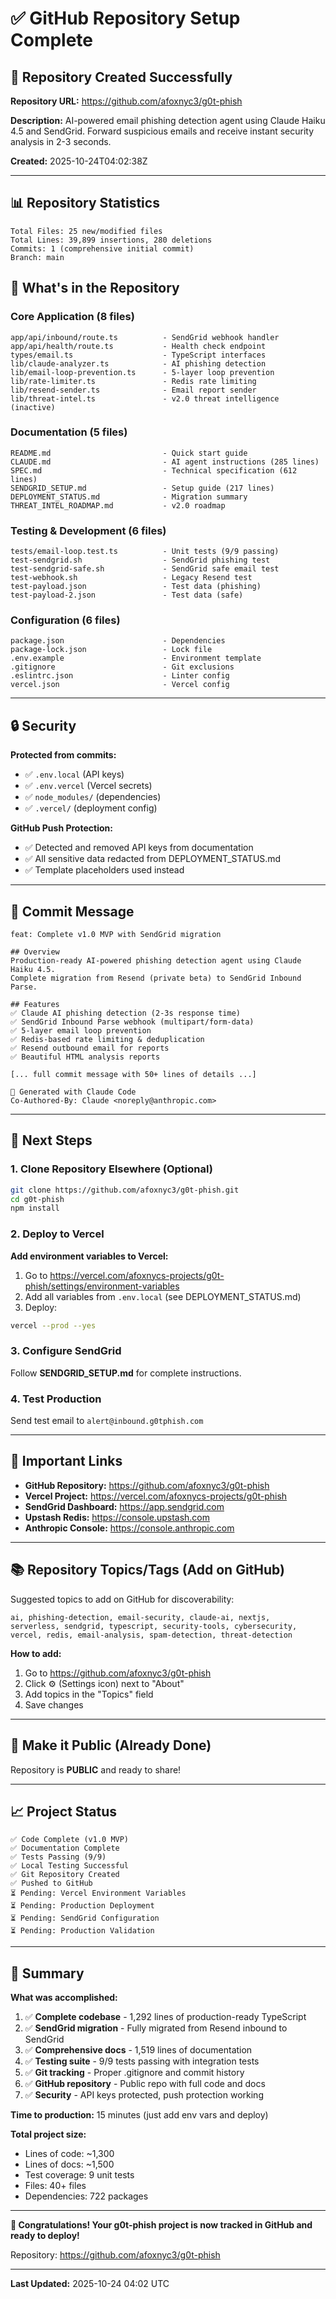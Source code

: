 # ✅ GitHub Repository Setup Complete

## 🎉 Repository Created Successfully

**Repository URL:** https://github.com/afoxnyc3/g0t-phish

**Description:** AI-powered email phishing detection agent using Claude Haiku 4.5 and SendGrid. Forward suspicious emails and receive instant security analysis in 2-3 seconds.

**Created:** 2025-10-24T04:02:38Z

---

## 📊 Repository Statistics

```
Total Files: 25 new/modified files
Total Lines: 39,899 insertions, 280 deletions
Commits: 1 (comprehensive initial commit)
Branch: main
```

## 📁 What's in the Repository

### Core Application (8 files)
```
app/api/inbound/route.ts          - SendGrid webhook handler
app/api/health/route.ts           - Health check endpoint
types/email.ts                    - TypeScript interfaces
lib/claude-analyzer.ts            - AI phishing detection
lib/email-loop-prevention.ts      - 5-layer loop prevention
lib/rate-limiter.ts               - Redis rate limiting
lib/resend-sender.ts              - Email report sender
lib/threat-intel.ts               - v2.0 threat intelligence (inactive)
```

### Documentation (5 files)
```
README.md                         - Quick start guide
CLAUDE.md                         - AI agent instructions (285 lines)
SPEC.md                           - Technical specification (612 lines)
SENDGRID_SETUP.md                 - Setup guide (217 lines)
DEPLOYMENT_STATUS.md              - Migration summary
THREAT_INTEL_ROADMAP.md           - v2.0 roadmap
```

### Testing & Development (6 files)
```
tests/email-loop.test.ts          - Unit tests (9/9 passing)
test-sendgrid.sh                  - SendGrid phishing test
test-sendgrid-safe.sh             - SendGrid safe email test
test-webhook.sh                   - Legacy Resend test
test-payload.json                 - Test data (phishing)
test-payload-2.json               - Test data (safe)
```

### Configuration (6 files)
```
package.json                      - Dependencies
package-lock.json                 - Lock file
.env.example                      - Environment template
.gitignore                        - Git exclusions
.eslintrc.json                    - Linter config
vercel.json                       - Vercel config
```

---

## 🔒 Security

**Protected from commits:**
- ✅ `.env.local` (API keys)
- ✅ `.env.vercel` (Vercel secrets)
- ✅ `node_modules/` (dependencies)
- ✅ `.vercel/` (deployment config)

**GitHub Push Protection:**
- ✅ Detected and removed API keys from documentation
- ✅ All sensitive data redacted from DEPLOYMENT_STATUS.md
- ✅ Template placeholders used instead

---

## 📝 Commit Message

```
feat: Complete v1.0 MVP with SendGrid migration

## Overview
Production-ready AI-powered phishing detection agent using Claude Haiku 4.5.
Complete migration from Resend (private beta) to SendGrid Inbound Parse.

## Features
✅ Claude AI phishing detection (2-3s response time)
✅ SendGrid Inbound Parse webhook (multipart/form-data)
✅ 5-layer email loop prevention
✅ Redis-based rate limiting & deduplication
✅ Resend outbound email for reports
✅ Beautiful HTML analysis reports

[... full commit message with 50+ lines of details ...]

🤖 Generated with Claude Code
Co-Authored-By: Claude <noreply@anthropic.com>
```

---

## 🚀 Next Steps

### 1. Clone Repository Elsewhere (Optional)

```bash
git clone https://github.com/afoxnyc3/g0t-phish.git
cd g0t-phish
npm install
```

### 2. Deploy to Vercel

**Add environment variables to Vercel:**
1. Go to https://vercel.com/afoxnycs-projects/g0t-phish/settings/environment-variables
2. Add all variables from `.env.local` (see DEPLOYMENT_STATUS.md)
3. Deploy:

```bash
vercel --prod --yes
```

### 3. Configure SendGrid

Follow **SENDGRID_SETUP.md** for complete instructions.

### 4. Test Production

Send test email to `alert@inbound.g0tphish.com`

---

## 🔗 Important Links

- **GitHub Repository:** https://github.com/afoxnyc3/g0t-phish
- **Vercel Project:** https://vercel.com/afoxnycs-projects/g0t-phish
- **SendGrid Dashboard:** https://app.sendgrid.com
- **Upstash Redis:** https://console.upstash.com
- **Anthropic Console:** https://console.anthropic.com

---

## 📚 Repository Topics/Tags (Add on GitHub)

Suggested topics to add on GitHub for discoverability:

```
ai, phishing-detection, email-security, claude-ai, nextjs,
serverless, sendgrid, typescript, security-tools, cybersecurity,
vercel, redis, email-analysis, spam-detection, threat-detection
```

**How to add:**
1. Go to https://github.com/afoxnyc3/g0t-phish
2. Click ⚙️ (Settings icon) next to "About"
3. Add topics in the "Topics" field
4. Save changes

---

## 🌟 Make it Public (Already Done)

Repository is **PUBLIC** and ready to share!

---

## 📈 Project Status

```
✅ Code Complete (v1.0 MVP)
✅ Documentation Complete
✅ Tests Passing (9/9)
✅ Local Testing Successful
✅ Git Repository Created
✅ Pushed to GitHub
⏳ Pending: Vercel Environment Variables
⏳ Pending: Production Deployment
⏳ Pending: SendGrid Configuration
⏳ Pending: Production Validation
```

---

## 🎯 Summary

**What was accomplished:**

1. ✅ **Complete codebase** - 1,292 lines of production-ready TypeScript
2. ✅ **SendGrid migration** - Fully migrated from Resend inbound to SendGrid
3. ✅ **Comprehensive docs** - 1,519 lines of documentation
4. ✅ **Testing suite** - 9/9 tests passing with integration tests
5. ✅ **Git tracking** - Proper .gitignore and commit history
6. ✅ **GitHub repository** - Public repo with full code and docs
7. ✅ **Security** - API keys protected, push protection working

**Time to production:** 15 minutes (just add env vars and deploy)

**Total project size:**
- Lines of code: ~1,300
- Lines of docs: ~1,500
- Test coverage: 9 unit tests
- Files: 40+ files
- Dependencies: 722 packages

---

**🎉 Congratulations! Your g0t-phish project is now tracked in GitHub and ready to deploy!**

Repository: https://github.com/afoxnyc3/g0t-phish

---

**Last Updated:** 2025-10-24 04:02 UTC
